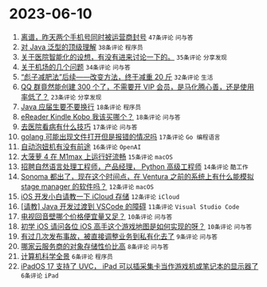 # 2023-06-10

1. [离谱，昨天两个手机号同时被运营商封号](https://www.v2ex.com/t/947499) `47条评论` `问与答`
1. [对 Java 泛型的顶级理解](https://www.v2ex.com/t/947486) `38条评论` `程序员`
1. [关于医院智能化的设想，有没有进来讨论一下的。](https://www.v2ex.com/t/947498) `35条评论` `分享发现`
1. [关于机场的几个问题](https://www.v2ex.com/t/947477) `34条评论` `问与答`
1. [“彪子减肥法”后续——改变方法，终于减重 20 斤](https://www.v2ex.com/t/947474) `32条评论` `生活`
1. [QQ 群竟然能创建 300 个了，不需要开 VIP 会员，是马化腾心善，还是使用率低了？](https://www.v2ex.com/t/947469) `23条评论` `分享发现`
1. [Java 应届生要不要换行](https://www.v2ex.com/t/947515) `18条评论` `程序员`
1. [eReader Kindle Kobo 我该买哪个？](https://www.v2ex.com/t/947482) `18条评论` `问与答`
1. [去医院看病有什么技巧](https://www.v2ex.com/t/947509) `17条评论` `问与答`
1. [golang 可能出现文件打开但是报错的情况吗](https://www.v2ex.com/t/947492) `17条评论` `Go 编程语言`
1. [自动泡妞机有没有前途](https://www.v2ex.com/t/947473) `16条评论` `OpenAI`
1. [大菠萝 4 在 M1max 上运行好流畅](https://www.v2ex.com/t/947522) `15条评论` `macOS`
1. [招聘自然语言处理工程师，产品经理， Python 高级工程师](https://www.v2ex.com/t/947478) `14条评论` `酷工作`
1. [Sonoma 都出了，现在这个时间点，在 Ventura 之前的系统上有什么能模拟 stage manager 的软件吗？](https://www.v2ex.com/t/947503) `12条评论` `macOS`
1. [iOS 开发小白请教一下 iCloud 存储](https://www.v2ex.com/t/947479) `12条评论` `iCloud`
1. [[请教] Java 开发过渡到 VSCode 的障碍](https://www.v2ex.com/t/947532) `11条评论` `Visual Studio Code`
1. [电视回音壁哪个价格便宜量又足？](https://www.v2ex.com/t/947506) `10条评论` `问与答`
1. [初学 iOS 请问各位 iOS 高手这个游戏地图是如何实现的呀？](https://www.v2ex.com/t/947502) `10条评论` `问与答`
1. [有过几次发布事故，被直接调整业务到私有化去了](https://www.v2ex.com/t/947517) `9条评论` `问与答`
1. [哪家云服务商的对象存储性价比高](https://www.v2ex.com/t/947481) `8条评论` `问与答`
1. [计算机科学全景](https://www.v2ex.com/t/947476) `6条评论` `程序员`
1. [iPadOS 17 支持了 UVC， iPad 可以插采集卡当作游戏机或笔记本的显示器了](https://www.v2ex.com/t/947468) `6条评论` `iPad`
